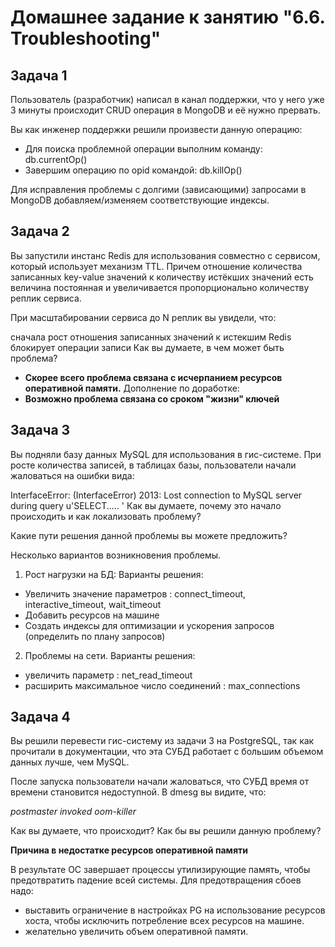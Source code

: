 # Домашнее задание к занятию "6.6. Troubleshooting"

## Задача 1

Пользователь (разработчик) написал в канал поддержки, что у него уже 3 минуты происходит CRUD операция в MongoDB и её нужно прервать.

Вы как инженер поддержки решили произвести данную операцию:

- Для поиска проблемной операции выполним команду: db.currentOp()
- Завершим операцию по opid командой: db.killOp()

Для исправления проблемы с долгими (зависающими) запросами в MongoDB добавляем/изменяем соответствующие индексы.

## Задача 2

Вы запустили инстанс Redis для использования совместно с сервисом, который использует механизм TTL. Причем отношение количества записанных key-value значений к количеству истёкших значений есть величина постоянная и увеличивается пропорционально количеству реплик сервиса.

При масштабировании сервиса до N реплик вы увидели, что:

сначала рост отношения записанных значений к истекшим
Redis блокирует операции записи
Как вы думаете, в чем может быть проблема?

- **Скорее всего проблема связана с исчерпанием ресурсов оперативной памяти.**
Дополнение по доработке:
- **Возможно проблема связана со сроком "жизни" ключей**


## Задача 3
Вы подняли базу данных MySQL для использования в гис-системе. При росте количества записей, в таблицах базы, пользователи начали жаловаться на ошибки вида:

InterfaceError: (InterfaceError) 2013: Lost connection to MySQL server during query u'SELECT..... '
Как вы думаете, почему это начало происходить и как локализовать проблему?

Какие пути решения данной проблемы вы можете предложить?

Несколько вариантов возникновения проблемы.
1. Рост нагрузки на БД:
Варианты решения:
- Увеличить значение параметров : connect_timeout, interactive_timeout, wait_timeout
- Добавить ресурсов на машине
- Создать индексы для оптимизации  и ускорения запросов (определить по плану запросов)

2. Проблемы на сети.
Варианты решения:
- увеличить параметр : net_read_timeout 
- расширить максимальное число соединений : max_connections

## Задача 4
Вы решили перевести гис-систему из задачи 3 на PostgreSQL, так как прочитали в документации, что эта СУБД работает с большим объемом данных лучше, чем MySQL.

После запуска пользователи начали жаловаться, что СУБД время от времени становится недоступной. В dmesg вы видите, что:

*postmaster invoked oom-killer*

Как вы думаете, что происходит?
Как бы вы решили данную проблему?

**Причина в недостатке ресурсов оперативной памяти**

В результате ОС завершает процессы утилизирующие память, чтобы предотвратить падение всей системы.
Для предотвращения сбоев надо:
- выставить ограничение в настройках PG на использование ресурсов хоста, чтобы исключить потребление всех ресурсов на машине.
- желательно увеличить объем оперативной памяти.
